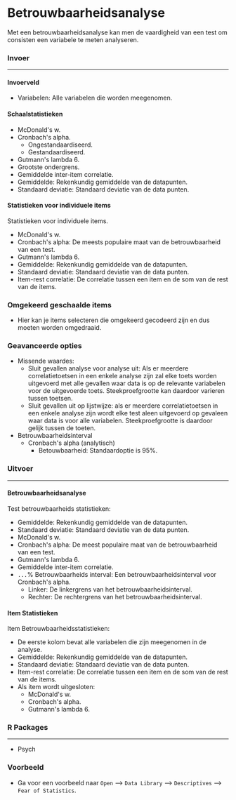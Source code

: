 Betrouwbaarheidsanalyse
===

Met een betrouwbaarheidsanalyse kan men de vaardigheid van een test om consisten een variabele te meten analyseren.

### Invoer
---

#### Invoerveld
- Variabelen: Alle variabelen die worden meegenomen.

#### Schaalstatistieken
- McDonald's w.
- Cronbach's alpha.
  - Ongestandaardiseerd.
  - Gestandaardiseerd.
- Gutmann's lambda 6.
- Grootste ondergrens.
- Gemiddelde inter-item correlatie. 
- Gemiddelde: Rekenkundig gemiddelde van de datapunten.
- Standaard deviatie: Standaard deviatie van de data punten. 

#### Statistieken voor individuele items
Statistieken voor individuele items. 
- McDonald's w.
- Cronbach's alpha: De meests populaire maat van de betrouwbaarheid van een test.
- Gutmann's lambda 6.
- Gemiddelde: Rekenkundig gemiddelde van de datapunten.
- Standaard deviatie: Standaard deviatie van de data punten.
- Item-rest correlatie: De correlatie tussen een item en de som van de rest van de items. 

### Omgekeerd geschaalde items 
- Hier kan je items selecteren die omgekeerd gecodeerd zijn en dus moeten worden omgedraaid. 

### Geavanceerde opties
- Missende waardes:
  - Sluit gevallen analyse voor analyse uit: Als er meerdere correlatietoetsen in een enkele analyse zijn zal elke toets worden uitgevoerd met alle gevallen waar data is op de relevante variabelen voor de uitgevoerde toets. Steekproefgrootte kan daardoor varieren tussen toetsen.
  - Sluit gevallen uit op lijstwijze: als er meerdere correlatietoetsen in een enkele analyse zijn wordt elke test aleen uitgevoerd op gevaleen waar data is voor alle variabelen. Steekproefgrootte is daardoor gelijk tussen de toeten.
- Betrouwbaarheidsinterval
  - Cronbach's alpha  (analytisch)
    - Betouwbaarheid: Standaardoptie is 95%.

### Uitvoer 
--- 
#### Betrouwbaarheidsanalyse
Test betrouwbaarheids statistieken: 
- Gemiddelde: Rekenkundig gemiddelde van de datapunten. 
- Standaard deviatie: Standaard deviatie van de data punten. 
- McDonald's w.
- Cronbach's alpha: De meest populaire maat van de betrouwbaarheid van een test.
- Gutmann's lambda 6.
- Gemiddelde inter-item correlatie. 
- `...`% Betrouwbaarheids interval: Een betrouwbaarheidsinterval voor Cronbach's alpha. 
  - Linker: De linkergrens van het betrouwbaarheidsinterval. 
  - Rechter: De rechtergrens van het betrouwbaarheidsinterval. 

#### Item Statistieken 
Item Betrouwbaarheidsstatistieken:
- De eerste kolom bevat alle variabelen die zijn meegenomen in de analyse.
- Gemiddelde: Rekenkundig gemiddelde van de datapunten. 
- Standaard deviatie: Standaard deviatie van de data punten. 
- Item-rest correlatie: De correlatie tussen een item en de som van de rest van de items. 
- Als item wordt uitgesloten: 
  - McDonald's w.
  - Cronbach's alpha. 
  - Gutmann's lambda 6. 

### R Packages
---
- Psych

### Voorbeeld
- Ga voor een voorbeeld naar `Open` --> `Data Library` --> `Descriptives` --> `Fear of Statistics`. 
